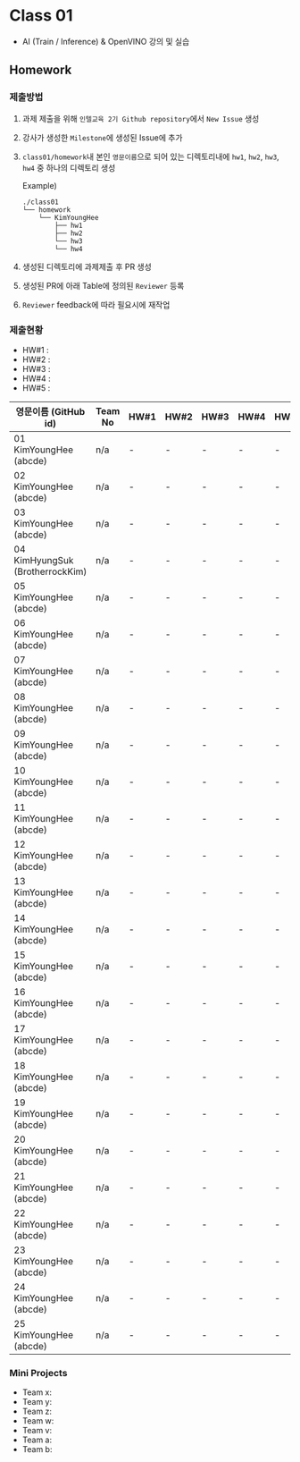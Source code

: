 # Class 01

* AI (Train / Inference) & OpenVINO 강의 및 실습

## Homework

### 제출방법

1. 과제 제출을 위해 `인텔교육 2기 Github repository`에서 `New Issue` 생성

2. 강사가 생성한 `Milestone`에 생성된 Issue에 추가 

3. `class01/homework`내 본인 `영문이름`으로 되어 있는 디렉토리내에 `hw1`, `hw2`, `hw3`, `hw4` 중 하나의 디렉토리 생성

    Example)
    ```
    ./class01
    └── homework
        └── KimYoungHee
            ├── hw1
            ├── hw2
            └── hw3
            └── hw4
    ```

4. 생성된 디렉토리에 과제제출 후 PR 생성

5. 생성된 PR에 아래 Table에 정의된 `Reviewer` 등록

6. `Reviewer` feedback에 따라 필요시에 재작업

### 제출현황

* HW#1 :
* HW#2 :
* HW#3 :
* HW#4 :
* HW#5 :

| 영문이름 (GitHub id)           | Team No | HW#1 | HW#2 | HW#3 | HW#4 | HW#5 | Reviewer |
|-------------------------------|---------|------|------|------|------|------|----------|
| 01 KimYoungHee (abcde) | n/a | - | - | - | - | - | max5982 |
| 02 KimYoungHee (abcde) | n/a | - | - | - | - | - | max5982 |
| 03 KimYoungHee (abcde) | n/a | - | - | - | - | - | max5982 |
| 04 KimHyungSuk (BrotherrockKim) | n/a | - | - | - | - | - | max5982 |
| 05 KimYoungHee (abcde) | n/a | - | - | - | - | - | max5982 |
| 06 KimYoungHee (abcde) | n/a | - | - | - | - | - | max5982 |
| 07 KimYoungHee (abcde) | n/a | - | - | - | - | - | max5982 |
| 08 KimYoungHee (abcde) | n/a | - | - | - | - | - | max5982 |
| 09 KimYoungHee (abcde) | n/a | - | - | - | - | - | max5982 |
| 10 KimYoungHee (abcde) | n/a | - | - | - | - | - | max5982 |
| 11 KimYoungHee (abcde) | n/a | - | - | - | - | - | max5982 |
| 12 KimYoungHee (abcde) | n/a | - | - | - | - | - | max5982 |
| 13 KimYoungHee (abcde) | n/a | - | - | - | - | - | max5982 |
| 14 KimYoungHee (abcde) | n/a | - | - | - | - | - | max5982 |
| 15 KimYoungHee (abcde) | n/a | - | - | - | - | - | max5982 |
| 16 KimYoungHee (abcde) | n/a | - | - | - | - | - | mokiya |
| 17 KimYoungHee (abcde) | n/a | - | - | - | - | - | mokiya |
| 18 KimYoungHee (abcde) | n/a | - | - | - | - | - | mokiya |
| 19 KimYoungHee (abcde) | n/a | - | - | - | - | - | mokiya |
| 20 KimYoungHee (abcde) | n/a | - | - | - | - | - | mokiya |
| 21 KimYoungHee (abcde) | n/a | - | - | - | - | - | mokiya |
| 22 KimYoungHee (abcde) | n/a | - | - | - | - | - | mokiya |
| 23 KimYoungHee (abcde) | n/a | - | - | - | - | - | mokiya |
| 24 KimYoungHee (abcde) | n/a | - | - | - | - | - | mokiya |
| 25 KimYoungHee (abcde) | n/a | - | - | - | - | - | mokiya |

### Mini Projects

* Team x:
* Team y:
* Team z:
* Team w:
* Team v:
* Team a:
* Team b:

